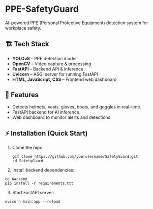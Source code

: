 # PPE-SafetyGuard 

AI-powered PPE (Personal Protective Equipment) detection system for workplace safety.  



## 🏗 Tech Stack
- **YOLOv8** – PPE detection model
- **OpenCV** – Video capture & processing
- **FastAPI** – Backend API & inference
- **Uvicorn** – ASGI server for running FastAPI
- **HTML, JavaScript, CSS** – Frontend web dashboard



## 🚀 Features
- Detects helmets, vests, gloves, boots, and goggles in real-time.
- FastAPI backend for AI inference.
- Web dashboard to monitor alerts and detections.



## ⚡ Installation (Quick Start)
1. Clone the repo:
   ```
   git clone https://github.com/yourusername/SafetyGuard.git
   cd SafetyGuard
   ```
2. Install backend dependencies:
  ```
  cd backend
  pip install -r requirements.txt
  ```
3. Start FastAPI server:
  ```
  uvicorn main:app --reload
  ```
  
   


